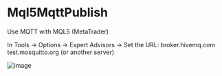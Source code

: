 # Mql5MqttPublish
Use MQTT with MQL5 (MetaTrader)

In Tools -> Options -> Expert Advisors -> Set the URL:
broker.hivemq.com
test.mosquitto.org
(or another server)

![image](https://user-images.githubusercontent.com/139359/186563895-bdbc35b9-1465-4524-9632-c78a833bf61f.png)
